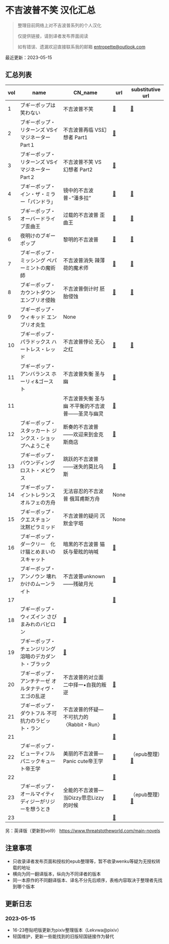 # 不吉波普不笑 汉化汇总

> 整理目前网络上对不吉波普系列的个人汉化
>
> 仅提供链接，请到译者发布界面阅读
>
> 如有错误、遗漏欢迎直接联系我的邮箱 entropette@outlook.com 

最近更新：2023-05-15

## 汇总列表

  

| vol  | name                                                     | CN_name                                               | url                                                   | substitutive url                                            |
| ---- | -------------------------------------------------------- | ----------------------------------------------------- | ----------------------------------------------------- | ----------------------------------------------------------- |
| 1    | ブギーポップは笑わない                                   | 不吉波普不笑                                          | [🔗](https://www.lightnovel.us/detail/193981)          | [🔗](https://obsolete.lightnovel.us/thread-193981-1-1.html)  |
| 2    | ブギーポップ・リターンズ  VSイマジネーター Part１        | 不吉波普再临  VS幻想者 Part1                          | [🔗](https://www.lightnovel.us/detail/195259)          |                                                             |
| 3    | ブギーポップ・リターンズ  VSイマジネーター Part２        | 不吉波普不笑  VS 幻想者 Part2                         | [🔗](https://www.lightnovel.us/detail/947747)          |                                                             |
| 4    | ブギーポップ・イン・ザ・ミラー「パンドラ」               | 镜中的不吉波普-“潘多拉”                               | [🔗](https://www.lightnovel.us/detail/950588)          | [🔗](https://obsolete.lightnovel.us/thread-950588-1-1.html)  |
| 5    | ブギーポップ・オーバードライブ歪曲王                     | 过载的不吉波普  歪曲王                                | [🔗](https://www.lightnovel.us/detail/952700)          | [🔗](https://obsolete.lightnovel.us/thread-952700-1-1.html)  |
| 6    | 夜明けのブギーポップ                                     | 黎明的不吉波普                                        | [🔗](https://www.lightnovel.us/detail/957683)          | [🔗](https://obsolete.lightnovel.us/thread-957683-1-1.html)  |
| 7    | ブギーポップ・ミッシング  ペパーミントの魔術師           | 不吉波普消失  辣薄荷的魔术师                          | [🔗](https://www.lightnovel.us/detail/979008)          | [🔗](https://obsolete.lightnovel.us/thread-979008-1-1.html)  |
| 8    | ブギーポップ・カウントダウン  エンブリオ侵蝕             | 不吉波普倒计时  胚胎侵蚀                              | [🔗](https://www.lightnovel.us/detail/1009633)         | [🔗](https://obsolete.lightnovel.us/thread-1009633-1-1.html) |
| 9    | ブギーポップ・ウィキッド エンブリオ炎生                  | None                                                  |                                                       |                                                             |
| 10   | ブギーポップ・パラドックス  ハートレス・レッド           | 不吉波普悖论  无心之红                                | [🔗](https://www.lightnovel.us/detail/1014632)         | [🔗](https://obsolete.lightnovel.us/thread-1014632-1-1.html) |
| 11   | ブギーポップ・アンバランス  ホーリィ&ゴースト            | 不吉波普失衡 圣与幽                                   | [🔗](https://www.lightnovel.us/detail/1078471)         |                                                             |
| 11   |                                                          | 不吉波普失衡  圣与幽 不平衡的不吉波普——圣灵与幽灵     | [🔗](https://www.lightnovel.us/detail/1091497)         |                                                             |
| 12   | ブギーポップ・スタッカート  ジンクス・ショップへようこそ | 断奏的不吉波普——欢迎来到金克斯商店                    | [🔗](https://www.lightnovel.us/detail/1100247)         |                                                             |
| 13   | ブギーポップ・バウンディング  ロスト・メビウス           | 跳跃的不吉波普——迷失的莫比乌斯                        | [🔗](https://www.lightnovel.us/detail/1120214)         |                                                             |
| 14   | ブギーポップ・イントレランス　オルフェの方舟             | 无法容忍的不吉波普  俄耳甫斯方舟                      | None                                                  |                                                             |
| 15   | ブギーポップ・クエスチョン　沈黙ピラミッド               | 不吉波普的疑问  沉默金字塔                            | None                                                  |                                                             |
| 16   | ブギーポップ・ダークリー　化け猫とめまいのスキャット     | 暗黑的不吉波普  猫妖与晕眩的呐喊                      | [🔗](https://www.pixiv.net/novel/show.php?id=19863281) |                                                             |
| 17   | ブギーポップ・アンノウン  壊れかけのムーンライト         | 不吉波普unknown——残破月光                             | [🔗](https://www.lightnovel.us/series/1968)            |                                                             |
| 17   |                                                          |                                                       | [🔗](https://www.pixiv.net/novel/show.php?id=19863258) |                                                             |
| 18   | ブギーポップ・ウィズイン さびまみれのバビロン            | [🔗](https://www.pixiv.net/novel/show.php?id=19863247) |                                                       |                                                             |
| 19   | ブギーポップ・チェンジリング 溶暗のデカダント・ブラック  | [🔗](https://www.pixiv.net/novel/show.php?id=19863207) |                                                       |                                                             |
| 20   | ブギーポップ・アンチテーゼ  オルタナティヴ・エゴの乱逆   | 不吉波普的对立面  二中择一•自我的叛逆                 | [🔗](https://www.pixiv.net/novel/show.php?id=19863193) |                                                             |
| 21   | ブギーポップ・ダウトフル  不可抗力のラビット・ラン       | 不吉波普的怀疑—不可抗力的〈Rabbit・Run〉              | [🔗](https://www.pixiv.net/novel/show.php?id=19863114) |                                                             |
| 21   |                                                          |                                                       | [🔗](https://www.lightnovel.us/detail/1121361)         |                                                             |
| 22   | ブギーポップ・ビューティフル  パニックキュート帝王学     | 美丽的不吉波普—Panic  cute帝王学                      | [🔗](https://www.lightnovel.us/series/1597)            | （epub整理）[🔗](https://www.lightnovel.us/detail/1105477)   |
| 22   |                                                          |                                                       | [🔗](https://www.pixiv.net/novel/show.php?id=19862966) |                                                             |
| 23   | ブギーポップ・オールマイティ  ディジーがリジーを想うとき | 全能的不吉波普—当Dizzy思恋Lizzy的时候                 | [🔗](https://www.lightnovel.us/series/2386)            | （epub整理）[🔗](https://www.lightnovel.us/detail/1105507)   |
| 23   |                                                          |                                                       | [🔗](https://www.pixiv.net/novel/show.php?id=19862972) |                                                             |

另：英译版（更新到vol9） https://www.threatstotheworld.com/main-novels 

## 注意事项

- 只收录译者发布页面和授权的epub整理等，暂不收录wenku等疑为无授权转载的地址
- 横向为同一翻译版本，纵向为不同译者的版本
- 同一本原作的不同翻译版本、译名不分先后顺序，表格内容取决于整理者先找到哪个版本

## 更新日志

### 2023-05-15

- 16-23卷贴吧版更新为pixiv整理版本（Lekvwa@pixiv）
- 轻国维护，更新一些能找到的旧版轻国链接作为替代
